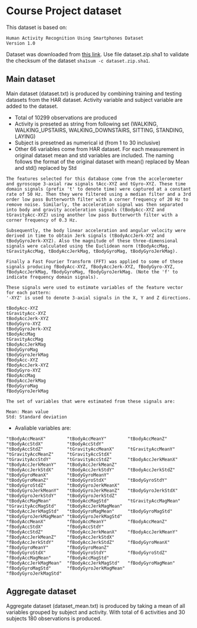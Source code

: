 # Course Project dataset

This dataset is based on:
```
Human Activity Recognition Using Smartphones Dataset
Version 1.0
```
Dataset was downloaded from [this link](https://d396qusza40orc.cloudfront.net/getdata%2Fprojectfiles%2FUCI%20HAR%20Dataset.zip). Use file dataset.zip.sha1 to validate the checksum of the dataset `sha1sum -c dataset.zip.sha1`.

## Main dataset
Main dataset (dataset.txt) is produced by combining training and testing datasets from the HAR dataset. Activity variable and subject variable are added to the dataset.
* Total of 10299 observations are produced
* Activity is preseted as string from following set (WALKING, WALKING_UPSTAIRS, WALKING_DOWNSTAIRS, SITTING, STANDING, LAYING)
* Subject is presetned as numerical id (from 1 to 30 inclusive)
* Other 66 variables come from HAR dataset. For each measurement in original dataset mean and std variables are included. The naming follows the format of the original dataset with mean() replaced by Mean and std() replaced by Std 

```
The features selected for this database come from the accelerometer and gyroscope 3-axial raw signals tAcc-XYZ and tGyro-XYZ. These time domain signals (prefix 't' to denote time) were captured at a constant rate of 50 Hz. Then they were filtered using a median filter and a 3rd order low pass Butterworth filter with a corner frequency of 20 Hz to remove noise. Similarly, the acceleration signal was then separated into body and gravity acceleration signals (tBodyAcc-XYZ and tGravityAcc-XYZ) using another low pass Butterworth filter with a corner frequency of 0.3 Hz. 

Subsequently, the body linear acceleration and angular velocity were derived in time to obtain Jerk signals (tBodyAccJerk-XYZ and tBodyGyroJerk-XYZ). Also the magnitude of these three-dimensional signals were calculated using the Euclidean norm (tBodyAccMag, tGravityAccMag, tBodyAccJerkMag, tBodyGyroMag, tBodyGyroJerkMag). 

Finally a Fast Fourier Transform (FFT) was applied to some of these signals producing fBodyAcc-XYZ, fBodyAccJerk-XYZ, fBodyGyro-XYZ, fBodyAccJerkMag, fBodyGyroMag, fBodyGyroJerkMag. (Note the 'f' to indicate frequency domain signals). 

These signals were used to estimate variables of the feature vector for each pattern:  
'-XYZ' is used to denote 3-axial signals in the X, Y and Z directions.

tBodyAcc-XYZ
tGravityAcc-XYZ
tBodyAccJerk-XYZ
tBodyGyro-XYZ
tBodyGyroJerk-XYZ
tBodyAccMag
tGravityAccMag
tBodyAccJerkMag
tBodyGyroMag
tBodyGyroJerkMag
fBodyAcc-XYZ
fBodyAccJerk-XYZ
fBodyGyro-XYZ
fBodyAccMag
fBodyAccJerkMag
fBodyGyroMag
fBodyGyroJerkMag

The set of variables that were estimated from these signals are: 

Mean: Mean value
Std: Standard deviation
```
* Avaliable variables are:
```
"tBodyAccMeanX"        "tBodyAccMeanY"        "tBodyAccMeanZ"        "tBodyAccStdX"         "tBodyAccStdY"        
"tBodyAccStdZ"         "tGravityAccMeanX"     "tGravityAccMeanY"     "tGravityAccMeanZ"     "tGravityAccStdX"     
"tGravityAccStdY"      "tGravityAccStdZ"      "tBodyAccJerkMeanX"    "tBodyAccJerkMeanY"    "tBodyAccJerkMeanZ"   
"tBodyAccJerkStdX"     "tBodyAccJerkStdY"     "tBodyAccJerkStdZ"     "tBodyGyroMeanX"       "tBodyGyroMeanY"      
"tBodyGyroMeanZ"       "tBodyGyroStdX"        "tBodyGyroStdY"        "tBodyGyroStdZ"        "tBodyGyroJerkMeanX"  
"tBodyGyroJerkMeanY"   "tBodyGyroJerkMeanZ"   "tBodyGyroJerkStdX"    "tBodyGyroJerkStdY"    "tBodyGyroJerkStdZ"   
"tBodyAccMagMean"      "tBodyAccMagStd"       "tGravityAccMagMean"   "tGravityAccMagStd"    "tBodyAccJerkMagMean" 
"tBodyAccJerkMagStd"   "tBodyGyroMagMean"     "tBodyGyroMagStd"      "tBodyGyroJerkMagMean" "tBodyGyroJerkMagStd" 
"fBodyAccMeanX"        "fBodyAccMeanY"        "fBodyAccMeanZ"        "fBodyAccStdX"         "fBodyAccStdY"        
"fBodyAccStdZ"         "fBodyAccJerkMeanX"    "fBodyAccJerkMeanY"    "fBodyAccJerkMeanZ"    "fBodyAccJerkStdX"    
"fBodyAccJerkStdY"     "fBodyAccJerkStdZ"     "fBodyGyroMeanX"       "fBodyGyroMeanY"       "fBodyGyroMeanZ"      
"fBodyGyroStdX"        "fBodyGyroStdY"        "fBodyGyroStdZ"        "fBodyAccMagMean"      "fBodyAccMagStd"      
"fBodyAccJerkMagMean"  "fBodyAccJerkMagStd"   "fBodyGyroMagMean"     "fBodyGyroMagStd"      "fBodyGyroJerkMagMean"
"fBodyGyroJerkMagStd"
```

## Aggregate dataset
Aggregate dataset (dataset_mean.txt) is produced by taking a mean of all variables grouped by subject and activity. With total of 6 activities and 30 subjects 180 observations is produced.
